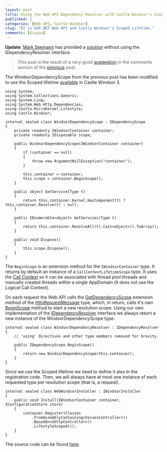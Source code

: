 ```yaml
---
layout: post
title: Using the Web API Dependency Resolver with Castle Windsor's Scoped Lifetime
published: 1
categories: [Web API, Castle Windsor]
slug: "DI in ASP.NET Web API and Castle Windsor's Scoped Lifetime."
comments: [disqus]
---
```


**Update**: [Mark Seemann](http://blog.ploeh.dk/) has provided a [solution](http://blog.ploeh.dk/2012/10/03/DependencyInjectionInASPNETWebAPIWithCastleWindsor.aspx) without using the IDependencyResolver interface.

> This post is the result of a very good [suggestion](http://nikosbaxevanis.com/2012/06/04/using-the-web-api-dependency-resolver-with-castle-windsor-part-2/#comment-568630441) in the comments section of the [previous](http://nikosbaxevanis.com/2012/06/04/using-the-web-api-dependency-resolver-with-castle-windsor-part-2) post.

The WindsorDependencyScope from the previous post has been modified to use the Scoped lifetime [available](http://docs.castleproject.org/Windsor.Whats-New-In-Windsor-3.ashx#Added_two_new_lifestyles:_scoped_and_bound_2) in Castle Windsor 3.

```
using System;
using System.Collections.Generic;
using System.Linq;
using System.Web.Http.Dependencies;
using Castle.MicroKernel.Lifestyle;
using Castle.Windsor;

internal sealed class WindsorDependencyScope : IDependencyScope
{
    private readonly IWindsorContainer container;
    private readonly IDisposable scope;

    public WindsorDependencyScope(IWindsorContainer container)
    {
        if (container == null)
        {
            throw new ArgumentNullException("container");
        }

        this.container = container;
        this.scope = container.BeginScope();
    }

    public object GetService(Type t)
    {
        return this.container.Kernel.HasComponent(t) ? this.container.Resolve(t) : null;
    }

    public IEnumerable<object> GetServices(Type t)
    {
        return this.container.ResolveAll(t).Cast<object>().ToArray();
    }

    public void Dispose()
    {
        this.scope.Dispose();
    }
}
```

The `BeginScope` is an extension method for the `IWindsorContainer` type. It returns by default an instance of a `CallContextLifetimeScope` type. It uses the [Call Context](http://msdn.microsoft.com/en-us/library/system.runtime.remoting.messaging.callcontext.aspx) so it can be associated with thread pool threads and manually created threads within a *single* AppDomain (it does not use the *Logical* Call Context).

On each request the Web API calls the [GetDependencyScope](http://aspnetwebstack.codeplex.com/SourceControl/changeset/view/a1b7c04f7227#src%2fSystem.Web.Http%2fHttpRequestMessageExtensions.cs) extension method of the [HttpRequestMessage](http://msdn.microsoft.com/en-us/library/system.net.http.httprequestmessage.aspx) type, which, in return, calls it's own [BeginScope](http://aspnetwebstack.codeplex.com/SourceControl/changeset/view/a1b7c04f7227#src%2fSystem.Web.Http%2fDependencies%2fIDependencyResolver.cs) method to start a new resolution scope. Using our own implementation of the [IDependencyResolver](http://aspnetwebstack.codeplex.com/SourceControl/changeset/view/a1b7c04f7227#src%2fSystem.Web.Http%2fDependencies%2fIDependencyResolver.cs) interface we always return a new instance of the WindsorDependencyScope type.

```
internal sealed class WindsorDependencyResolver : IDependencyResolver
{    
    // 'using' Directives and other type members removed for brevity.
    
    public IDependencyScope BeginScope()
    {
        return new WindsorDependencyScope(this.container);
    }
}
```

Since we use the Scoped lifetime we need to define it also in the registration code. Then, we will always have at most one instance of each requested type per resolution scope (that is, a request).

```
internal sealed class WebWindsorInstaller : IWindsorInstaller
{
    public void Install(IWindsorContainer container, IConfigurationStore store)
    {
        container.Register(Classes
            .FromAssemblyContaining<ValuesController>()
            .BasedOn<IHttpController>()
            .LifestyleScoped());
    }
}
```

The source code can be found [here](http://nikosbaxevanis.com/downloads/WebApiScopedLifetimeDependencyResolverSample.zip).